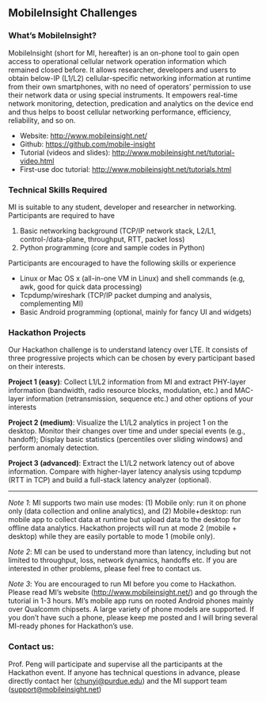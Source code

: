 ## MobileInsight Challenges

### What’s MobileInsight?

MobileInsight (short for MI, hereafter) is an on-phone tool to gain open access to operational cellular network operation information which remained closed before. It allows researcher, developers and users to obtain below-IP (L1/L2) cellular-specific networking information at runtime from their own smartphones, with no need of operators’ permission to use their network data or using special instruments. It empowers real-time network monitoring, detection, predication and analytics on the device end and thus helps to boost cellular networking performance, efficiency, reliability, and so on.

* Website: http://www.mobileinsight.net/
* Github: https://github.com/mobile-insight
* Tutorial (videos and slides): http://www.mobileinsight.net/tutorial-video.html
* First-use doc tutorial:   http://www.mobileinsight.net/tutorials.html

### Technical Skills Required

MI is suitable to any student, developer and researcher in networking. Participants are required to have

1. Basic networking background (TCP/IP network stack, L2/L1, control-/data-plane, throughput, RTT, packet loss)
1. Python programming (core and sample codes in Python)

Participants are encouraged to have the following skills or experience

* Linux or Mac OS x (all-in-one VM in Linux) and shell commands (e.g, awk, good for quick data processing)
* Tcpdump/wireshark (TCP/IP packet dumping and analysis, complementing MI)
* Basic Android programming (optional, mainly for fancy UI and widgets)

### Hackathon Projects

Our Hackathon challenge is to understand latency over LTE. It consists of three progressive projects which can be chosen by every participant based on their interests.

**Project 1 (easy)**: Collect L1/L2 information from MI and extract PHY-layer information (bandwidth, radio resource blocks, modulation, etc.) and MAC-layer information (retransmission, sequence etc.) and other options of your interests

**Project 2 (medium)**: Visualize the L1/L2 analytics in project 1 on the desktop. Monitor their changes over time and under special events (e.g., handoff); Display basic statistics (percentiles over sliding windows) and perform anomaly detection.

**Project 3 (advanced)**:  Extract the L1/L2 network latency out of above information. Compare with higher-layer latency analysis using tcpdump (RTT in TCP) and build a full-stack latency analyzer (optional).

-------

_Note 1_: MI supports two main use modes: (1) Mobile only: run it on phone only (data collection and online analytics), and (2) Mobile+desktop: run mobile app to collect data at runtime but upload data to the desktop for offline data analytics. Hackathon projects will run at mode 2 (mobile + desktop) while they are easily portable to mode 1 (mobile only).

 

_Note 2_: MI can be used to understand more than latency, including but not limited to throughput, loss, network dynamics, handoffs etc. If you are interested in other problems, please feel free to contact us.

 

_Note 3_: You are encouraged to run MI before you come to Hackathon. Please read MI’s website (http://www.mobileinsight.net/) and go through the tutorial in 1-3 hours.  MI’s mobile app runs on rooted Android phones mainly over Qualcomm chipsets. A large variety of phone models are supported. If you don’t have such a phone, please keep me posted and I will bring several MI-ready phones for Hackathon’s use.   


### Contact us:

Prof. Peng will participate and supervise all the participants at the Hackathon event. If anyone has technical questions in advance, please directly contact her (chunyi@purdue.edu) and the MI support team (support@mobileinsight.net)
